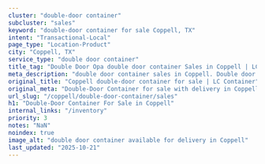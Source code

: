```yaml
---
cluster: "double-door container"
subcluster: "sales"
keyword: "double-door container for sale Coppell, TX"
intent: "Transactional-Local"
page_type: "Location-Product"
city: "Coppell, TX"
service_type: "double door container"
title_tag: "Double Door Opa double door container Sales in Coppell | LC Container"
meta_description: "double door container sales in Coppell. Double door containers for easy access. Fast delivery, competitive pricing. Serving double door container area. Quote ID: Y1L. Call (214) 524-4168 for your free quote today."
original_title: "Coppell double-door container for sale | LC Container"
original_meta: "Double-Door Container for sale with delivery in Coppell, TX. LC Container — local Since 2003. Get pricing today."
url_slug: "/coppell/double-door-container/sales"
h1: "Double-Door Container For Sale in Coppell"
internal_links: "/inventory"
priority: 3
notes: "NaN"
noindex: true
image_alt: "double door container available for delivery in Coppell"
last_updated: "2025-10-21"
---
```


<!-- TODO: Add unique city/inventory copy, images, and internal links here. -->
